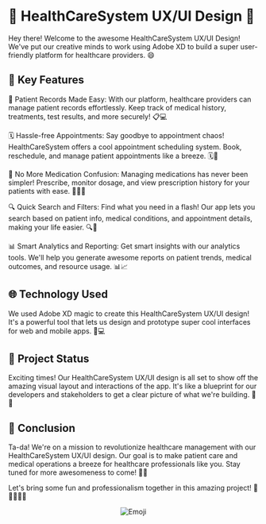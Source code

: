 # 🏥 HealthCareSystem UX/UI Design 💉

Hey there! Welcome to the awesome HealthCareSystem UX/UI Design! We've put our creative minds to work using Adobe XD to build a super user-friendly platform for healthcare providers. 😄

## 🏥 Key Features

📑 Patient Records Made Easy: With our platform, healthcare providers can manage patient records effortlessly. Keep track of medical history, treatments, test results, and more securely! 📋💻

🗓️ Hassle-free Appointments: Say goodbye to appointment chaos! HealthCareSystem offers a cool appointment scheduling system. Book, reschedule, and manage patient appointments like a breeze. 🗓️📅

💊 No More Medication Confusion: Managing medications has never been simpler! Prescribe, monitor dosage, and view prescription history for your patients with ease. 💊💊💊

🔍 Quick Search and Filters: Find what you need in a flash! Our app lets you search based on patient info, medical conditions, and appointment details, making your life easier. 🔍🔎

📊 Smart Analytics and Reporting: Get smart insights with our analytics tools. We'll help you generate awesome reports on patient trends, medical outcomes, and resource usage. 📊📈

## 🌐 Technology Used

We used Adobe XD magic to create this HealthCareSystem UX/UI design! It's a powerful tool that lets us design and prototype super cool interfaces for web and mobile apps. 🎨💻

## 🚀 Project Status

Exciting times! Our HealthCareSystem UX/UI design is all set to show off the amazing visual layout and interactions of the app. It's like a blueprint for our developers and stakeholders to get a clear picture of what we're building. 🚀📝

## 💉 Conclusion

Ta-da! We're on a mission to revolutionize healthcare management with our HealthCareSystem UX/UI design. Our goal is to make patient care and medical operations a breeze for healthcare professionals like you. Stay tuned for more awesomeness to come! 🏥😄

Let's bring some fun and professionalism together in this amazing project! 🎉👩‍⚕️👨‍⚕️

<p align="center">
  <img src="https://media.giphy.com/media/3o7TKuFYevgE2b6Mx2/giphy.gif" alt="Emoji">
</p>

